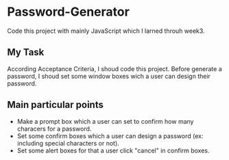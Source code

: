 # Password-Generator
Code this project with mainly JavaScript which I larned throuh week3. 

## My Task
According Acceptance Criteria, I shoud code this project. Before generate a password, I shoud set some window boxes wich a user can design their password. 

## Main particular points
 * Make a prompt box which a user can set to confirm how many characers for a password.
 * Set some confirm boxes which a user can design a password (ex: including special characters or not).
 * Set some alert boxes for that a user click "cancel" in confirm boxes.  

